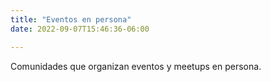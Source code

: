 ```yaml
---
title: "Eventos en persona"
date: 2022-09-07T15:46:36-06:00

---
```


Comunidades que organizan eventos y meetups en persona.